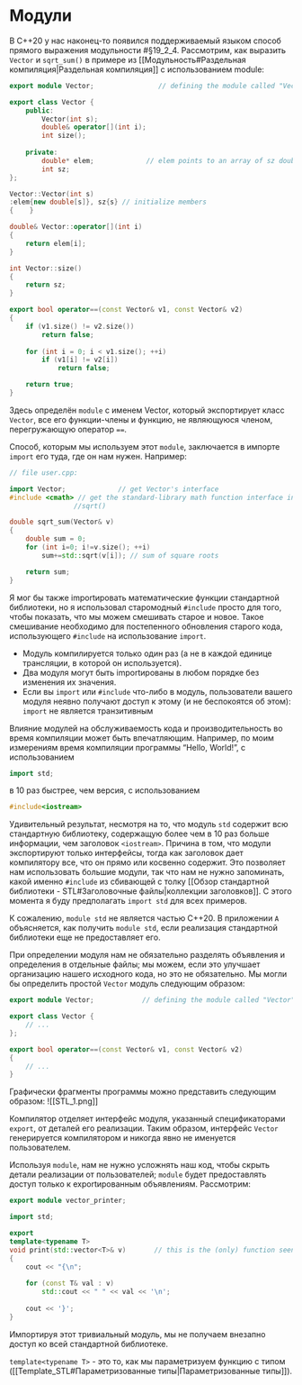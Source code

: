 
# Модули

В C++20 у нас наконец-то появился поддерживаемый языком способ прямого выражения модульности #§19_2_4. Рассмотрим, как выразить `Vector` и `sqrt_sum()` в примере из [[Модульность#Раздельная компиляция|Раздельная компиляция]] с использованием module:
```c++
export module Vector;                // defining the module called "Vector"

export class Vector {
	public:
		Vector(int s);
		double& operator[](int i);
		int size();
		
	private:
		double* elem;             // elem points to an array of sz doubles
		int sz;
};

Vector::Vector(int s)
:elem{new double[s]}, sz{s} // initialize members
{    }

double& Vector::operator[](int i)
{ 
	return elem[i];
}

int Vector::size()
{
	return sz;
}

export bool operator==(const Vector& v1, const Vector& v2)
{
	if (v1.size() != v2.size())
		return false;
		
	for (int i = 0; i < v1.size(); ++i)
		if (v1[i] != v2[i])
			return false;

	return true;
}
```

Здесь определён `module` с именем Vector, который экспортирует класс `Vector`, все его функции-члены и функцию, не являющуюся членом, перегружающую оператор `==`.

Способ, которым мы используем этот `module`, заключается в импорте `import` его туда, где он нам нужен. Например:
```c++
// file user.cpp:

import Vector;             // get Vector's interface
#include <cmath> // get the standard-library math function interface including
				//sqrt()

double sqrt_sum(Vector& v)
{
	double sum = 0;
	for (int i=0; i!=v.size(); ++i)
		sum+=std::sqrt(v[i]); // sum of square roots

	return sum;
}
```

Я мог бы также importировать математические функции стандартной библиотеки, но я использовал старомодный `#include` просто для того, чтобы показать, что мы можем смешивать старое и новое. Такое смешивание необходимо для постепенного обновления старого кода, использующего `#include` на использование `import`.
* Модуль компилируется только один раз (а не в каждой единице трансляции, в которой он используется).
* Два модуля могут быть importированы в любом порядке без изменения их значения.
* Если вы `import` или `#include` что-либо в модуль, пользователи вашего модуля неявно получают доступ к этому (и не беспокоятся об этом): `import` не является транзитивным

Влияние модулей на обслуживаемость кода и производительность во время компиляции может быть впечатляющим. Например, по моим измерениям время компиляции программы “Hello, World!”, с использованием
```c++
import std;
```

в 10 раз быстрее, чем версия, с использованием
```c++
#include<iostream>
```

Удивительный результат, несмотря на то, что модуль `std` содержит всю стандартную библиотеку, содержащую более чем в 10 раз больше информации, чем заголовок `<iostream>`. Причина в том, что модули экспортируют только интерфейсы, тогда как заголовок дает компилятору все, что он прямо или косвенно содержит. Это позволяет нам использовать большие модули, так что нам не нужно запоминать, какой именно `#include` из сбивающей с толку [[Обзор стандартной библиотеки - STL#Заголовочные файлы|коллекции заголовков]]. С этого момента я буду предполагать `import std` для всех примеров.

К сожалению, `module std` не является частью C++20. В приложении `A` объясняется, как получить `module std`, если реализация стандартной библиотеки еще не предоставляет его.

При определении модуля нам не обязательно разделять объявления и определения в отдельные файлы; мы можем, если это улучшает организацию нашего исходного кода, но это не обязательно. Мы могли бы определить простой `Vector` модуль следующим образом:
```c++
export module Vector;            // defining the module called "Vector"

export class Vector {
	// ...
};

export bool operator==(const Vector& v1, const Vector& v2)
{
	// ...
}
```

Графически фрагменты программы можно представить следующим образом:
![[STL_1.png]]

Компилятор отделяет интерфейс модуля, указанный спецификаторами `export`, от деталей его реализации. Таким образом, интерфейс `Vector` генерируется компилятором и никогда явно не именуется пользователем.

Используя `module`, нам не нужно усложнять наш код, чтобы скрыть детали реализации от пользователей; `module` будет предоставлять доступ только к exportированным объявлениям. Рассмотрим:
```c++
export module vector_printer;

import std;

export
template<typename T>
void print(std::vector<T>& v)       // this is the (only) function seen by users
{
	cout << "{\n";
	
	for (const T& val : v)
		std::cout << " " << val << '\n';
	
	cout << '}';
}
```

Импортируя этот тривиальный модуль, мы не получаем внезапно доступ ко всей стандартной библиотеке.

`template<typename T>` - это то, как мы параметризуем функцию с типом ([[Template_STL#Параметризованные типы|Параметризованные типы]]).
